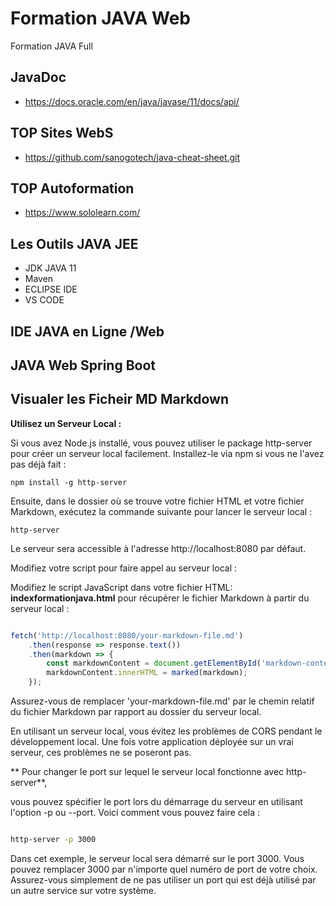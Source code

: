 # Formation JAVA Web

Formation  JAVA  Full

## JavaDoc

* https://docs.oracle.com/en/java/javase/11/docs/api/
  
##  TOP  Sites WebS

* https://github.com/sanogotech/java-cheat-sheet.git

## TOP Autoformation

- https://www.sololearn.com/

## Les Outils JAVA JEE

- JDK  JAVA 11
- Maven
- ECLIPSE IDE
- VS CODE


## IDE JAVA en Ligne /Web


## JAVA Web  Spring Boot


## Visualer les Ficheir  MD  Markdown

**Utilisez un Serveur Local :**

Si vous avez Node.js installé, vous pouvez utiliser le package http-server pour créer un serveur local facilement. Installez-le via npm si vous ne l'avez pas déjà fait :

```
npm install -g http-server
```

Ensuite, dans le dossier où se trouve votre fichier HTML et votre fichier Markdown, exécutez la commande suivante pour lancer le serveur local :

```
http-server
```

Le serveur sera accessible à l'adresse http://localhost:8080 par défaut.

Modifiez votre script pour faire appel au serveur local :

Modifiez le script JavaScript dans votre fichier HTML: **indexformationjava.html** pour récupérer le fichier Markdown à partir du serveur local :

```javascript

fetch('http://localhost:8080/your-markdown-file.md')
    .then(response => response.text())
    .then(markdown => {
        const markdownContent = document.getElementById('markdown-content');
        markdownContent.innerHTML = marked(markdown);
    });
```

Assurez-vous de remplacer 'your-markdown-file.md' par le chemin relatif du fichier Markdown par rapport au dossier du serveur local.

En utilisant un serveur local, vous évitez les problèmes de CORS pendant le développement local. Une fois votre application déployée sur un vrai serveur, ces problèmes ne se poseront pas.

 ** Pour changer le port sur lequel le serveur local fonctionne avec http-server**, 
 
 vous pouvez spécifier le port lors du démarrage du serveur en utilisant l'option -p ou --port. Voici comment vous pouvez faire cela :


```bash

http-server -p 3000
```

Dans cet exemple, le serveur local sera démarré sur le port 3000. Vous pouvez remplacer 3000 par n'importe quel numéro de port de votre choix. Assurez-vous simplement de ne pas utiliser un port qui est déjà utilisé par un autre service sur votre système.

